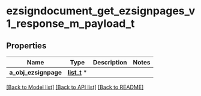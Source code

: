 # ezsigndocument_get_ezsignpages_v1_response_m_payload_t

## Properties
Name | Type | Description | Notes
------------ | ------------- | ------------- | -------------
**a_obj_ezsignpage** | [**list_t**](ezsignpage_response.md) \* |  | 

[[Back to Model list]](../README.md#documentation-for-models) [[Back to API list]](../README.md#documentation-for-api-endpoints) [[Back to README]](../README.md)


